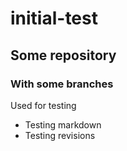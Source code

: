 # initial-test
## Some repository
### With some branches
Used for testing
* Testing markdown
* Testing revisions
